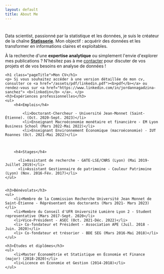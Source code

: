 ```yaml
---
layout: default
title: About Me
---
```


<div class="post">
	<h1 class="pageTitle"></h1>
	<p class="intro">Data scientist, passionné par la statistique et les données, je suis le créateur de la chaîne <a href="https://www.linkedin.com/in/Statisserie"><b>Statisserie</b></a>. Mon objectif : acquérir des données et les transformer en informations claires et exploitables. </p>
	<p> À la recherche d'une <b>expertise analytique</b> ou simplement l'envie d'explorer mes publications ? N'hésitez pas à me  <a href="mailto:jordan.nagadzina.sanchez@gmail.com">contacter</a> pour discuter de vos projets et de vos besoins en analyse de données !</p>
	<p>   </p>
	<p>   </p>
	
	<h1 class="pageTitle">Mon CV</h1>
	<p> Si vous souhaitez accéder à une version détaillée de mon cv, consulter ce <a href="/assets/pdf/linkedin.pdf"><b>pdf</b></a> ou rendez-vous sur <a href="https://www.linkedin.com/in/jordannagadzina-sanchez"> <b>linkedin</b> </a>. </p>
    <h3>Expériences professionnelles</h3>
    <ul>
        <h4>Emplois</h4>
       
            <li>Doctorant-Chercheur - Université Jean-Monnet (Saint-Étienne). (Oct. 2020-Sept. 2023)</li>
            <li>Enseignant Macroéconomie monétaire et financière - EM Lyon Business School (Mars 2022-Mai 2022)</li>
            <li>Enseignant Environnement Économique (macroéconomie) - IUT Roannes (Oct. 2021-Mai 2022)</li>
      


        <h4>Stages</h4>
       
          <li>Assistant de recherche - GATE-LSE/CNRS (Lyon) (Mai 2019-Juillet 2019)</li>
          <li>Assistant Gestionnaire de patrimoine - Couleur Patrimoine (Lyon) (Nov. 2016-Fév. 2017)</li>
    </ul>


  	<h3>Bénévolats</h3>
	<ul>
        <li>Membre de la Commission Recherche Université Jean Monnet de Saint-Étienne - Réprésentant des doctorants (Mars 2021- Mars 2023)</li>
        <li>Membre du Conseil d'UFR Université Lumière Lyon 2 - Student representative (Mars 2017-Sept. 2020</li>
        <li>Vice-Président - ASEC (Oct. 2021-Déc. 2022)</li>
        <li> Co-fondateur et Président - Association APE (Juil. 2018 - Juin. 2020)</li>
        <li> Co-fondateur et trésorier - BDE SEG (Mars 2016-Mai 2018)</li>
  	</ul>
  	
  	<h3>Études et diplômes</h3>
	<ul>
        <li>Master Économétrie et Statistique en Économie et Finance (major) (2018-2020)</li>
        <li>Licence en Économie et Gestion (2014-2018)</li>
  	</ul>
</div>
